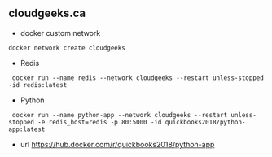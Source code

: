## cloudgeeks.ca

- docker custom network

```network
docker network create cloudgeeks
```

- Redis
```redis
 docker run --name redis --network cloudgeeks --restart unless-stopped -id redis:latest
```


- Python
```python-app
 docker run --name python-app --network cloudgeeks --restart unless-stopped -e redis_host=redis -p 80:5000 -id quickbooks2018/python-app:latest
 ```
 - url https://hub.docker.com/r/quickbooks2018/python-app